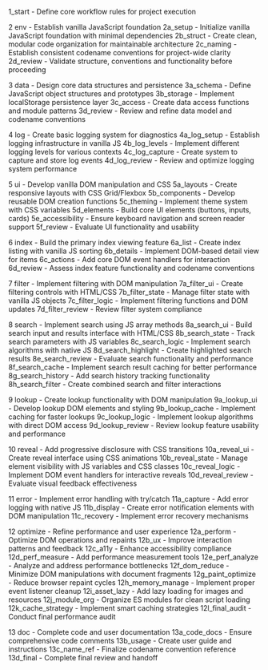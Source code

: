 1_start                 - Define core workflow rules for project execution

2 env                   - Establish vanilla JavaScript foundation
2a_setup                - Initialize vanilla JavaScript foundation with minimal dependencies
2b_struct               - Create clean, modular code organization for maintainable architecture
2c_naming               - Establish consistent codename conventions for project-wide clarity
2d_review               - Validate structure, conventions and functionality before proceeding

3 data                  - Design core data structures and persistence
3a_schema               - Define JavaScript object structures and prototypes
3b_storage              - Implement localStorage persistence layer
3c_access               - Create data access functions and module patterns
3d_review               - Review and refine data model and codename conventions

4 log                   - Create basic logging system for diagnostics
4a_log_setup            - Establish logging infrastructure in vanilla JS
4b_log_levels           - Implement different logging levels for various contexts
4c_log_capture          - Create system to capture and store log events
4d_log_review           - Review and optimize logging system performance

5 ui                    - Develop vanilla DOM manipulation and CSS
5a_layouts              - Create responsive layouts with CSS Grid/Flexbox
5b_components           - Develop reusable DOM creation functions
5c_theming              - Implement theme system with CSS variables
5d_elements             - Build core UI elements (buttons, inputs, cards)
5e_accessibility        - Ensure keyboard navigation and screen reader support
5f_review               - Evaluate UI functionality and usability

6 index                 - Build the primary index viewing feature
6a_list                 - Create index listing with vanilla JS sorting
6b_details              - Implement DOM-based detail view for items
6c_actions              - Add core DOM event handlers for interaction
6d_review               - Assess index feature functionality and codename conventions

7 filter                - Implement filtering with DOM manipulation
7a_filter_ui            - Create filtering controls with HTML/CSS
7b_filter_state         - Manage filter state with vanilla JS objects
7c_filter_logic         - Implement filtering functions and DOM updates
7d_filter_review        - Review filter system compliance

8 search                - Implement search using JS array methods
8a_search_ui            - Build search input and results interface with HTML/CSS
8b_search_state         - Track search parameters with JS variables
8c_search_logic         - Implement search algorithms with native JS
8d_search_highlight     - Create highlighted search results
8e_search_review        - Evaluate search functionality and performance
8f_search_cache         - Implement search result caching for better performance
8g_search_history       - Add search history tracking functionality
8h_search_filter        - Create combined search and filter interactions

9 lookup                - Create lookup functionality with DOM manipulation
9a_lookup_ui            - Develop lookup DOM elements and styling
9b_lookup_cache         - Implement caching for faster lookups
9c_lookup_logic         - Implement lookup algorithms with direct DOM access
9d_lookup_review        - Review lookup feature usability and performance

10 reveal               - Add progressive disclosure with CSS transitions
10a_reveal_ui           - Create reveal interface using CSS animations
10b_reveal_state        - Manage element visibility with JS variables and CSS classes
10c_reveal_logic        - Implement DOM event handlers for interactive reveals
10d_reveal_review       - Evaluate visual feedback effectiveness

11 error                - Implement error handling with try/catch
11a_capture             - Add error logging with native JS
11b_display             - Create error notification elements with DOM manipulation
11c_recovery            - Implement error recovery mechanisms

12 optimize             - Refine performance and user experience
12a_perform             - Optimize DOM operations and repaints
12b_ux                  - Improve interaction patterns and feedback
12c_a11y                - Enhance accessibility compliance
12d_perf_measure        - Add performance measurement tools
12e_perf_analyze        - Analyze and address performance bottlenecks
12f_dom_reduce          - Minimize DOM manipulations with document fragments
12g_paint_optimize      - Reduce browser repaint cycles
12h_memory_manage       - Implement proper event listener cleanup
12i_asset_lazy          - Add lazy loading for images and resources
12j_module_org          - Organize ES modules for clean script loading
12k_cache_strategy      - Implement smart caching strategies
12l_final_audit         - Conduct final performance audit

13 doc                  - Complete code and user documentation
13a_code_docs           - Ensure comprehensive code comments
13b_usage               - Create user guide and instructions
13c_name_ref            - Finalize codename convention reference
13d_final               - Complete final review and handoff


